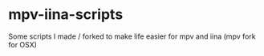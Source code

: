 # mpv-iina-scripts
Some scripts I made / forked to make life easier for mpv and iina (mpv fork for OSX) 
